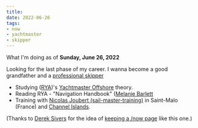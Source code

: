 ```yaml
---
title: 
date: 2022-06-26
tags:
- now
- yachtmaster
- skipper
---
```


What I'm doing as of **Sunday, June 26, 2022**

Looking for the last phase of my career. I wanna become a good grandfather and a [professional skipper](https://ducamp.me/Sea_captain#Skipper)

- Studying ([RYA](https://ducamp.me/RYA))'s [Yachtmaster Offshore](https://ducamp.me/Yachtmaster) theory.
- Reading RYA - "Navigation Handbook" ([Melanie Barlett](https://ducamp.me/Melanie_Bartlett)
- Training with [Nicolas Joubert (sail-master-training)](https://sail-master-training.com) in Saint-Malo (France) and [Channel Islands](https://ducamp.me/Channel_Islands).

(Thanks to [Derek Sivers](https://sive.rs/) for the idea of [keeping a /now page](https://nownownow.com/about) like this one.)


